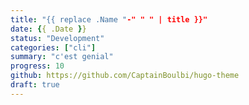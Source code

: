 ```yaml
---
title: "{{ replace .Name "-" " " | title }}"
date: {{ .Date }}
status: "Development"
categories: ["cli"]
summary: "c'est genial"
progress: 10
github: https://github.com/CaptainBoulbi/hugo-theme
draft: true
---
```


